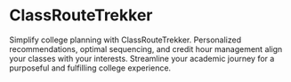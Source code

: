 # ClassRouteTrekker
Simplify college planning with ClassRouteTrekker. Personalized recommendations, optimal sequencing, and credit hour management align your classes with your interests. Streamline your academic journey for a purposeful and fulfilling college experience.
